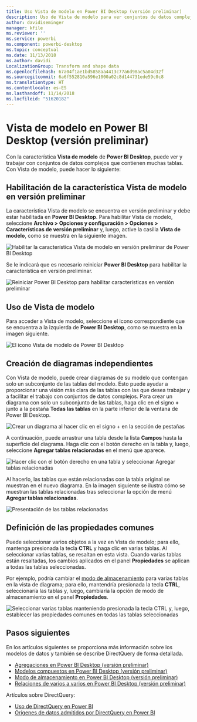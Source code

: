```yaml
---
title: Uso Vista de modelo en Power BI Desktop (versión preliminar)
description: Uso de Vista de modelo para ver conjuntos de datos complejos en un formato visual en Power BI Desktop
author: davidiseminger
manager: kfile
ms.reviewer: ''
ms.service: powerbi
ms.component: powerbi-desktop
ms.topic: conceptual
ms.date: 11/13/2018
ms.author: davidi
LocalizationGroup: Transform and shape data
ms.openlocfilehash: 67a04f1ae1bd5858aa4413c77a6d98ac5a04d32f
ms.sourcegitcommit: 6a6f552810a596e1000a02c8d144731ede59c0c8
ms.translationtype: HT
ms.contentlocale: es-ES
ms.lasthandoff: 11/14/2018
ms.locfileid: "51620182"
---
```

# <a name="modeling-view-in-power-bi-desktop-preview"></a>Vista de modelo en Power BI Desktop (versión preliminar)

Con la característica **Vista de modelo** de **Power BI Desktop**, puede ver y trabajar con conjuntos de datos complejos que contienen muchas tablas. Con Vista de modelo, puede hacer lo siguiente:


## <a name="enabling-the-modeling-view-preview-feature"></a>Habilitación de la característica Vista de modelo en versión preliminar

La característica Vista de modelo se encuentra en versión preliminar y debe estar habilitada en **Power BI Desktop**. Para habilitar Vista de modelo, seleccione **Archivo > Opciones y configuración > Opciones > Características de versión preliminar** y, luego, active la casilla **Vista de modelo**, como se muestra en la siguiente imagen.

![Habilitar la característica Vista de modelo en versión preliminar de Power BI Desktop](media/desktop-modeling-view/modeling-view_01.png)

Se le indicará que es necesario reiniciar **Power BI Desktop** para habilitar la característica en versión preliminar. 

![Reiniciar Power BI Desktop para habilitar características en versión preliminar](media/desktop-modeling-view/modeling-view_01b.png)

## <a name="using-modeling-view"></a>Uso de Vista de modelo

Para acceder a Vista de modelo, seleccione el icono correspondiente que se encuentra a la izquierda de **Power BI Desktop**, como se muestra en la imagen siguiente.

![El icono Vista de modelo de Power BI Desktop](media/desktop-modeling-view/modeling-view_02.png)

## <a name="creating-separate-diagrams"></a>Creación de diagramas independientes

Con Vista de modelo, puede crear diagramas de su modelo que contengan solo un subconjunto de las tablas del modelo. Esto puede ayudar a proporcionar una visión más clara de las tablas con las que desea trabajar y a facilitar el trabajo con conjuntos de datos complejos. Para crear un diagrama con solo un subconjunto de las tablas, haga clic en el signo **+** junto a la pestaña **Todas las tablas** en la parte inferior de la ventana de Power BI Desktop.

![Crear un diagrama al hacer clic en el signo + en la sección de pestañas](media/desktop-modeling-view/modeling-view_03.png)

A continuación, puede arrastrar una tabla desde la lista **Campos** hasta la superficie del diagrama. Haga clic con el botón derecho en la tabla y, luego, seleccione **Agregar tablas relacionadas** en el menú que aparece.

![Hacer clic con el botón derecho en una tabla y seleccionar Agregar tablas relacionadas](media/desktop-modeling-view/modeling-view_04.png)

Al hacerlo, las tablas que están relacionadas con la tabla original se muestran en el nuevo diagrama. En la imagen siguiente se ilustra cómo se muestran las tablas relacionadas tras seleccionar la opción de menú **Agregar tablas relacionadas**.

![Presentación de las tablas relacionadas](media/desktop-modeling-view/modeling-view_05.png)

## <a name="setting-common-properties"></a>Definición de las propiedades comunes

Puede seleccionar varios objetos a la vez en Vista de modelo; para ello, mantenga presionada la tecla **CTRL** y haga clic en varias tablas. Al seleccionar varias tablas, se resaltan en esta vista. Cuando varias tablas están resaltadas, los cambios aplicados en el panel **Propiedades** se aplican a todas las tablas seleccionadas.

Por ejemplo, podría cambiar el [modo de almacenamiento](desktop-storage-mode.md) para varias tablas en la vista de diagrama; para ello, mantendría presionada la tecla **CTRL**, seleccionaría las tablas y, luego, cambiaría la opción de modo de almacenamiento en el panel  **Propiedades**.

![Seleccionar varias tablas manteniendo presionada la tecla CTRL y, luego, establecer las propiedades comunes en todas las tablas seleccionadas](media/desktop-modeling-view/modeling-view_06.png)


## <a name="next-steps"></a>Pasos siguientes

En los artículos siguientes se proporciona más información sobre los modelos de datos y también se describe DirectQuery de forma detallada.

* [Agregaciones en Power BI Desktop (versión preliminar)](desktop-aggregations.md)
* [Modelos compuestos en Power BI Desktop (versión preliminar)](desktop-composite-models.md)
* [Modo de almacenamiento en Power BI Desktop (versión preliminar)](desktop-storage-mode.md)
* [Relaciones de varios a varios en Power BI Desktop (versión preliminar)](desktop-many-to-many-relationships.md)


Artículos sobre DirectQuery:

* [Uso de DirectQuery en Power BI](desktop-directquery-about.md)
* [Orígenes de datos admitidos por DirectQuery en Power BI](desktop-directquery-data-sources.md)
